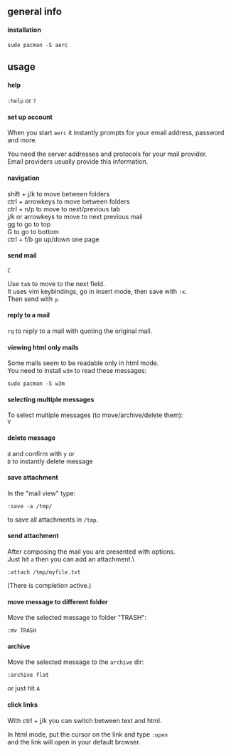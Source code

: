 ## general info

#### installation

```
sudo pacman -S aerc
```

## usage

#### help

`:help` or `?`

#### set up account

When you start `aerc` it instantly prompts for your email address, password and more.

You need the server addresses and protocols for your mail provider.\
Email providers usually provide this information.

#### navigation

shift + j/k to move between folders \
ctrl + arrowkeys to move between folders \
ctrl + n/p to move to next/previous tab \
j/k or arrowkeys to move to next previous mail \
gg to go to top \
G to go to bottom \
ctrl + f/b go up/down one page

#### send mail

`C`

Use `tab` to move to the next field.\
It uses vim keybindings, go in insert mode, then save with `:x`.\
Then send with `y`.

#### reply to a mail

`rq` to reply to a mail with quoting the original mail.

#### viewing html only mails

Some mails seem to be readable only in html mode.\
You need to install `w3m` to read these messages:
```
sudo pacman -S w3m
```

#### selecting multiple messages

To select multiple messages (to move/archive/delete them):\
`V`

#### delete message

`d` and confirm with `y` or \
`D` to instantly delete message

#### save attachment

In the "mail view" type:
```
:save -a /tmp/
```
to save all attachments in `/tmp`.

#### send attachment

After composing the mail you are presented with options.\
Just hit `a` then you can add an attachment.\
```
:attach /tmp/myfile.txt
```
(There is completion active.)

#### move message to different folder

Move the selected message to folder "TRASH":
```
:mv TRASH
```

#### archive

Move the selected message to the `archive` dir:
```
:archive flat
```
or just hit `A`

#### click links

With ctrl + j/k you can switch between text and html.

In html mode, put the cursor on the link and type `:open` \
and the link will open in your default browser.
